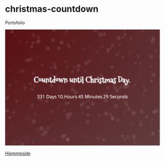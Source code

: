 # christmas-countdown
Portofolio

![Thumbnail for my project, Christmas-countdown](https://github.com/JHErholt/christmas-countdown/blob/main/christmas-countdown_thumbnail.webp?raw=true)

[Hjemmeside](https://christmas-erholt1.netlify.app/)
